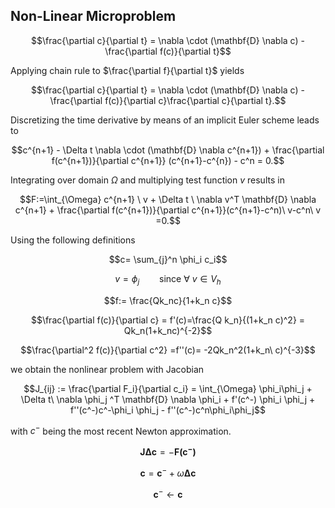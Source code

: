 
## Non-Linear Microproblem

$$\frac{\partial c}{\partial t} = \nabla \cdot (\mathbf{D} \nabla c) - \frac{\partial f(c)}{\partial t}$$

Applying chain rule to $\frac{\partial f}{\partial t}$ yields

$$\frac{\partial c}{\partial t} = \nabla \cdot (\mathbf{D} \nabla c) - \frac{\partial f(c)}{\partial c}\frac{\partial c}{\partial t}.$$

Discretizing the time derivative by means of an implicit Euler scheme leads to

$$c^{n+1} - \Delta t \nabla \cdot (\mathbf{D} \nabla c^{n+1}) + \frac{\partial f(c^{n+1})}{\partial c^{n+1}} (c^{n+1}-c^{n}) - c^n = 0.$$

Integrating over domain $\Omega$ and multiplying test function $v$ results in

$$F:=\int_{\Omega} c^{n+1} \ v + \Delta t \ \nabla v^T \mathbf{D} \nabla c^{n+1} + \frac{\partial f(c^{n+1})}{\partial c^{n+1}}(c^{n+1}-c^n)\ v-c^n\ v =0.$$

Using the following definitions

$$c= \sum_{j}^n \phi_i c_i$$

$$v = \phi_j \qquad \text{since } \forall \ v \in V_h$$

$$f:= \frac{Qk_nc}{1+k_n c}$$

$$\frac{\partial f(c)}{\partial c} = f'(c)=\frac{Q k_n}{(1+k_n c)^2} = Qk_n(1+k_nc)^{-2}$$

$$\frac{\partial^2 f(c)}{\partial c^2} =f''(c)= -2Qk_n^2(1+k_n\ c)^{-3}$$

we obtain the nonlinear problem with Jacobian


$$J_{ij} := \frac{\partial F_i}{\partial c_i} = \int_{\Omega} \phi_i\phi_j + \Delta t\ \nabla \phi_j ^T \mathbf{D} \nabla \phi_i + f'(c^-) \phi_i \phi_j + f''(c^-)c^-\phi_i \phi_j - f''(c^-)c^n\phi_i\phi_j$$

with $c^-$ being the most recent Newton approximation. 

$$\mathbf{J} \mathbf{\Delta c} = -\mathbf{F(c^-)}$$

$$\mathbf{c} = \mathbf{c}^- + \omega \mathbf{\Delta c}$$

$$\mathbf{c}^-\leftarrow \mathbf{c}$$
